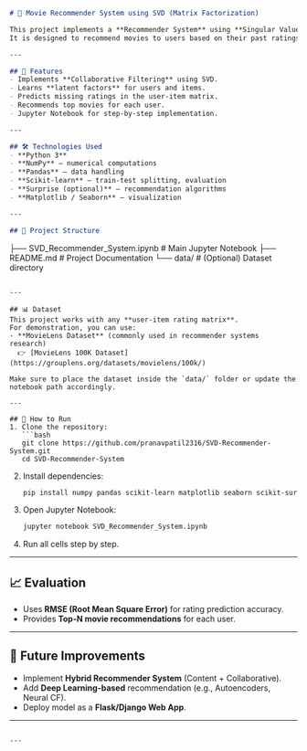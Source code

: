 ```markdown
# 🎥 Movie Recommender System using SVD (Matrix Factorization)

This project implements a **Recommender System** using **Singular Value Decomposition (SVD)**, a popular **matrix factorization** technique in collaborative filtering.  
It is designed to recommend movies to users based on their past ratings and the ratings of other similar users.

---

## 📌 Features
- Implements **Collaborative Filtering** using SVD.
- Learns **latent factors** for users and items.
- Predicts missing ratings in the user-item matrix.
- Recommends top movies for each user.
- Jupyter Notebook for step-by-step implementation.

---

## 🛠️ Technologies Used
- **Python 3**
- **NumPy** – numerical computations
- **Pandas** – data handling
- **Scikit-learn** – train-test splitting, evaluation
- **Surprise (optional)** – recommendation algorithms
- **Matplotlib / Seaborn** – visualization

---

## 📂 Project Structure
```

├── SVD\_Recommender\_System.ipynb   # Main Jupyter Notebook
├── README.md                      # Project Documentation
└── data/                          # (Optional) Dataset directory

````

---

## 📊 Dataset
This project works with any **user-item rating matrix**.  
For demonstration, you can use:
- **MovieLens Dataset** (commonly used in recommender systems research)  
  👉 [MovieLens 100K Dataset](https://grouplens.org/datasets/movielens/100k/)  

Make sure to place the dataset inside the `data/` folder or update the notebook path accordingly.

---

## 🚀 How to Run
1. Clone the repository:
   ```bash
   git clone https://github.com/pranavpatil2316/SVD-Recommender-System.git
   cd SVD-Recommender-System
````

2. Install dependencies:

   ```bash
   pip install numpy pandas scikit-learn matplotlib seaborn scikit-surprise
   ```

3. Open Jupyter Notebook:

   ```bash
   jupyter notebook SVD_Recommender_System.ipynb
   ```

4. Run all cells step by step.

---

## 📈 Evaluation

* Uses **RMSE (Root Mean Square Error)** for rating prediction accuracy.
* Provides **Top-N movie recommendations** for each user.

---

## 📌 Future Improvements

* Implement **Hybrid Recommender System** (Content + Collaborative).
* Add **Deep Learning-based** recommendation (e.g., Autoencoders, Neural CF).
* Deploy model as a **Flask/Django Web App**.

---

```

---

```
